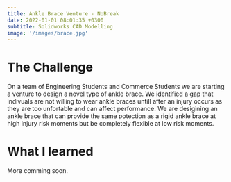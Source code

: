 ```yaml
---
title: Ankle Brace Venture - NoBreak
date: 2022-01-01 08:01:35 +0300
subtitle: Solidworks CAD Modelling
image: '/images/brace.jpg'
---
```


# The Challenge
On a team of Engineering Students and Commerce Students we are starting a venture to design a novel type of ankle brace. We identified a gap that indivuals are not willing to wear ankle braces untill after an injury occurs as they are too unfortable and can affect performance. We are desigining an ankle brace that can provide the same potection as a rigid ankle brace at high injury risk moments but be completely flexible at low risk moments.

# What I learned
More comming soon.
